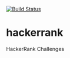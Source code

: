 [![Build Status](https://dev.azure.com/yunyilmazhackerrank/hackerrank/_apis/build/status/yunyilmaz.hackerrank?branchName=master)](https://dev.azure.com/yunyilmazhackerrank/hackerrank/_build/latest?definitionId=1&branchName=master)
# hackerrank
HackerRank Challenges
